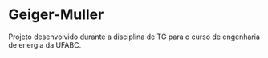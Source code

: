 # Geiger-Muller
Projeto desenvolvido durante a disciplina de TG para o curso de engenharia de energia da UFABC.
